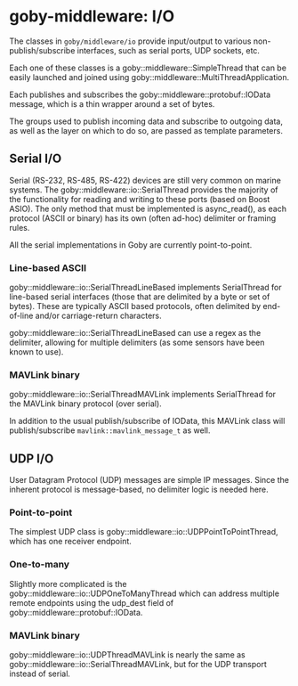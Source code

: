 # goby-middleware: I/O

The classes in `goby/middleware/io` provide input/output to various non-publish/subscribe interfaces, such as serial ports, UDP sockets, etc.

Each one of these classes is a goby::middleware::SimpleThread that can be easily launched and joined using goby::middleware::MultiThreadApplication.

Each publishes and subscribes the goby::middleware::protobuf::IOData message, which is a thin wrapper around a set of bytes.

The groups used to publish incoming data and subscribe to outgoing data, as well as the layer on which to do so, are passed as template parameters.

## Serial I/O

Serial (RS-232, RS-485, RS-422) devices are still very common on marine systems. The goby::middleware::io::SerialThread provides the majority of the functionality for reading and writing to these ports (based on Boost ASIO). The only method that must be implemented is async_read(), as each protocol (ASCII or binary) has its own (often ad-hoc) delimiter or framing rules.

All the serial implementations in Goby are currently point-to-point.

### Line-based ASCII

goby::middleware::io::SerialThreadLineBased implements SerialThread for line-based serial interfaces (those that are delimited by a byte or set of bytes). These are typically ASCII based protocols, often delimited by end-of-line and/or carriage-return characters.

goby::middleware::io::SerialThreadLineBased can use a regex as the delimiter, allowing for multiple delimiters (as some sensors have been known to use).

### MAVLink binary

goby::middleware::io::SerialThreadMAVLink implements SerialThread for the MAVLink binary protocol (over serial).

In addition to the usual publish/subscribe of IOData, this MAVLink class will publish/subscribe  `mavlink::mavlink_message_t` as well.

## UDP I/O

User Datagram Protocol (UDP) messages are simple IP messages. Since the inherent protocol is message-based, no delimiter logic is needed here.

### Point-to-point

The simplest UDP class is goby::middleware::io::UDPPointToPointThread, which has one receiver endpoint. 

### One-to-many

Slightly more complicated is the goby::middleware::io::UDPOneToManyThread which can address multiple remote endpoints using the  udp_dest field of goby::middleware::protobuf::IOData. 

### MAVLink binary

goby::middleware::io::UDPThreadMAVLink is nearly the same as goby::middleware::io::SerialThreadMAVLink, but for the UDP transport instead of serial.